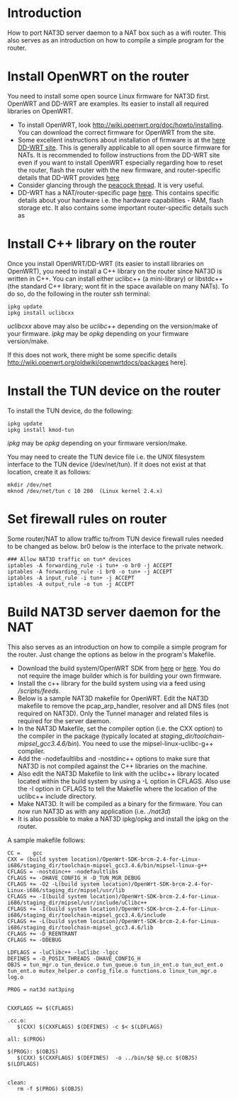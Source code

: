 # Introduction #

How to port NAT3D server daemon to a NAT box such as a wifi router. This also serves as an introduction on how to compile a simple program for the router.

# Install OpenWRT on the router #

You need to install some open source Linux firmware for NAT3D first. OpenWRT and DD-WRT are examples. Its easier to install all required libraries on OpenWRT.

  * To install OpenWRT, look http://wiki.openwrt.org/doc/howto/installing. You can download the correct firmware for OpenWRT from the site.
  * Some excellent instructions about installation of firmware is at the [here DD-WRT site](http://www.dd-wrt.com/wiki/index.php/Installation). This is generally applicable to all open source firmware for NATs. It is recommended to follow instructions from the DD-WRT site even if you want to install OpenWRT especially regarding how to reset the router, flash the router with the new firmware, and router-specific details that DD-WRT provides [here](http://www.dd-wrt.com/site/support/router-database)
  * Consider glancing through the [peacock thread](http://www.dd-wrt.com/phpBB2/viewtopic.php?t=51486). It is very useful.
  * DD-WRT has a NAT/router-specific page [here](http://www.dd-wrt.com/site/support/router-database). This contains specific details about your hardware i.e. the hardware capabilities - RAM, flash storage etc. It also contains some important router-specific details such as

# Install C++ library on the router #
Once you install OpenWRT/DD-WRT (its easier to install libraries on OpenWRT), you need to install a C++ library on the router since NAT3D is written in C++. You can install either uclibc++ (a mini-library) or libstdc++ (the standard C++ library; wont fit in the space available on many NATs). To do so, do the following in the router ssh terminal:

```
ipkg update
ipkg install uclibcxx
```
_uclibcxx_ above may also be _uclibc++_ depending on the version/make of your firmware.
_ipkg_ may be _opkg_ depending on your firmware version/make.

If this does not work, there might be some specific details http://wiki.openwrt.org/oldwiki/openwrtdocs/packages here].

# Install the TUN device on the router #
To install the TUN device, do the following:

```
ipkg update
ipkg install kmod-tun
```
_ipkg_ may be _opkg_ depending on your firmware version/make.

You may need to create the TUN device file i.e. the UNIX filesystem interface to the TUN device (/dev/net/tun). If it does not exist at that location, create it as follows:

```
mkdir /dev/net
mknod /dev/net/tun c 10 200  (Linux kernel 2.4.x)
```

# Set firewall rules on router #

Some router/NAT to allow traffic to/from TUN device firewall rules needed to be changed as below. br0 below is the interface to the private network.

```
### Allow NAT3D traffic on tun* devices
iptables -A forwarding_rule -i tun+ -o br0 -j ACCEPT
iptables -A forwarding_rule -i br0 -o tun+ -j ACCEPT
iptables -A input_rule -i tun+ -j ACCEPT
iptables -A output_rule -o tun -j ACCEPT
```

# Build NAT3D server daemon for the NAT #

This also serves as an introduction on how to compile a simple program for the router. Just change the options as below in the program's Makefile.

  * Download the build system/OpenWRT SDK from [here](http://wiki.openwrt.org/oldwiki/buildingpackageshowto) or [here](http://downloads.openwrt.org/whiterussian/newest/). You do not require the image builder which is for building your own firmware.
  * Install the c++ library for the build system using via a feed using _/scripts/feeds_.
  * Below is a sample NAT3D makefile for OpenWRT. Edit the NAT3D makefile to remove the pcap\_arp\_handler, resolver and all DNS files (not required on NAT3D). Only the Tunnel manager and related files is required for the server daemon.
  * In the NAT3D Makefile, set the compiler option (i.e. the CXX option) to the compiler in the package (typically located at _staging\_dir/toolchain-mipsel\_gcc3.4.6/bin_). You need to use the mipsel-linux-uclibc-g++ compiler.
  * Add the -nodefaultlibs and -nostdinc++ options to make sure that NAT3D is not compiled against the C++ libraries on the machine.
  * Also edit the NAT3D Makefile to link with the uclibc++ library located located within the build system by using a -L option in CFLAGS. Also use the -I option in CFLAGS to tell the Makefile where the location of the uclibc++ include directory.
  * Make NAT3D. It will be compiled as a binary for the firmware. You can now run NAT3D as with any application (i.e. _./nat3d_)
  * It is also possible to make a NAT3D ipkg/opkg and install the ipkg on the router.

A sample makefile follows:
```
CC =    gcc 
CXX = (build system location)/OpenWrt-SDK-brcm-2.4-for-Linux-i686/staging_dir/toolchain-mipsel_gcc3.4.6/bin/mipsel-linux-g++
CFLAGS = -nostdinc++ -nodefaultlibs
CFLAGS += -DHAVE_CONFIG_H -D_TUN_MGR_DEBUG
CFLAGS += -O2 -L(build system location)/OpenWrt-SDK-brcm-2.4-for-Linux-i686/staging_dir/mipsel/usr/lib
CFLAGS += -I(build system location)/OpenWrt-SDK-brcm-2.4-for-Linux-i686/staging_dir/mipsel/usr/include/uClibc++
CFLAGS += -I(build system location)/OpenWrt-SDK-brcm-2.4-for-Linux-i686/staging_dir/toolchain-mipsel_gcc3.4.6/include
CFLAGS += -L(build system location)/OpenWrt-SDK-brcm-2.4-for-Linux-i686/staging_dir/toolchain-mipsel_gcc3.4.6/lib
CFLAGS += -D_REENTRANT
CFLAGS += -DDEBUG

LDFLAGS = -luClibc++ -luClibc -lgcc
DEFINES = -D_POSIX_THREADS -DHAVE_CONFIG_H
OBJS = tun_mgr.o tun_device.o tun_queue.o tun_in_ent.o tun_out_ent.o tun_ent.o mutex_helper.o config_file.o functions.o linux_tun_mgr.o log.o 

PROG = nat3d nat3ping


CXXFLAGS += $(CFLAGS)

.cc.o:
   $(CXX) $(CXXFLAGS) $(DEFINES) -c $< $(LDFLAGS)

all: $(PROG)

$(PROG): $(OBJS)
   $(CXX) $(CXXFLAGS) $(DEFINES)  -o ../bin/$@ $@.cc $(OBJS) $(LDFLAGS)


clean:
   rm -f $(PROG) $(OBJS)                      
```